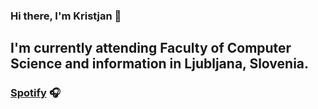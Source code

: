 ### Hi there, I'm Kristjan 👋

## I'm currently attending Faculty of Computer Science and information in Ljubljana, Slovenia.

### [Spotify](https://open.spotify.com/user/7wxnymy2qn3adivlme9kcotuy) 🎧
